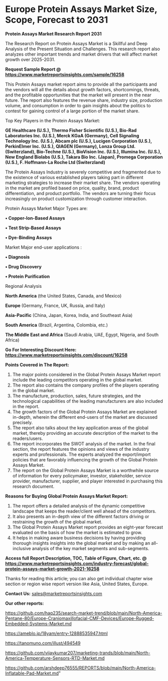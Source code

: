 # Europe Protein Assays Market Size, Scope, Forecast to 2031

<strong>Protein Assays Market Research Report 2031</strong>

The Research Report on Protein Assays Market is a Skillful and Deep Analysis of the Present Situation and Challenges. This research report also analyzes other important trends and market drivers that will affect market growth over 2025-2031.

<strong>Request Sample Report @ <a href=https://www.marketreportsinsights.com/sample/16258>https://www.marketreportsinsights.com/sample/16258</a></strong>

This Protein Assays market report aims to provide all the participants and the vendors will all the details about growth factors, shortcomings, threats, and the profitable opportunities that the market will present in the near future. The report also features the revenue share, industry size, production volume, and consumption in order to gain insights about the politics to contest for gaining control of a large portion of the market share.

Top Key Players in the Protein Assays Market:

<strong>GE Healthcare (U.S.), Thermo Fisher Scientific (U.S.), Bio-Rad Laboratories Inc. (U.S.), Merck KGaA (Germany), Cell Signaling Technology Inc. (U.S.), Abcam plc (U.S.), Lucigen Corporation (U.S.), PerkinElmer Inc. (U.S.), QIAGEN (Germany), Lonza Group Ltd. (Switerzland), Bio-Techne (U.S.), BioVision Inc. (U.S.), Illumina Inc. (U.S.), New England Biolabs (U.S.), Takara Bio Inc. (Japan), Promega Corporation (U.S.), F. Hoffmann-La Roche Ltd (Switerzland)</strong>

The Protein Assays Industry is severely competitive and fragmented due to the existence of various established players taking part in different marketing strategies to increase their market share. The vendors operating in the market are profiled based on price, quality, brand, product differentiation, and product portfolio. The vendors are turning their focus increasingly on product customization through customer interaction.

Protein Assays Market Major Types are:

<strong>• Copper-Ion-Based Assays

• Test Strip-Based Assays

• Dye-Binding Assays</strong>

Market Major end-user applications :

<strong>• Diagnosis

• Drug Discovery

• Protein Purification</strong>

Regional Analysis

</u><strong><b>North America</b></strong> (the United States, Canada, and Mexico)

<strong><b>Europe </b></strong>(Germany, France, UK, Russia, and Italy)

<strong><b>Asia-Pacific</b></strong> (China, Japan, Korea, India, and Southeast Asia)

<strong><b>South America</b></strong> (Brazil, Argentina, Colombia, etc.)

<strong><b>The Middle East and Africa</b></strong> (Saudi Arabia, UAE, Egypt, Nigeria, and South Africa)

<strong>Go For Interesting Discount Here: <a href=https://www.marketreportsinsights.com/discount/16258>https://www.marketreportsinsights.com/discount/16258</a></strong>

<strong>Points Covered in The Report:</strong>
<ol>
  <li>The major points considered in the Global Protein Assays Market report include the leading competitors operating in the global market.</li>
  <li>The report also contains the company profiles of the players operating in the global market.</li>
  <li>The manufacture, production, sales, future strategies, and the technological capabilities of the leading manufacturers are also included in the report.</li>
  <li>The growth factors of the Global Protein Assays Market are explained in-depth, wherein the different end-users of the market are discussed precisely.</li>
  <li>The report also talks about the key application areas of the global market, thereby providing an accurate description of the market to the readers/users.</li>
  <li>The report incorporates the SWOT analysis of the market. In the final section, the report features the opinions and views of the industry experts and professionals. The experts analyzed the export/import policies that are favorably influencing the growth of the Global Protein Assays Market.</li>
  <li>The report on the Global Protein Assays Market is a worthwhile source of information for every policymaker, investor, stakeholder, service provider, manufacturer, supplier, and player interested in purchasing this research document.</li>
</ol>
<strong>Reasons for Buying Global Protein Assays Market Report:</strong>

<ol>
  <li>The report offers a detailed analysis of the dynamic competitive landscape that keeps the reader/client well ahead of the competitors.</li>
  <li>It also presents an in-depth view of the different factors driving or restraining the growth of the global market.</li>
  <li>The Global Protein Assays Market report provides an eight-year forecast evaluated on the basis of how the market is estimated to grow.</li>
  <li>It helps in making aware business decisions by having providing thorough insights insights into the global market and by making an all-inclusive analysis of the key market segments and sub-segments.</li>
</ol>
<strong>Access full Report Description, TOC, Table of Figure, Chart, etc. @ <a href=https://www.marketreportsinsights.com/industry-forecast/global-protein-assays-market-growth-2021-16258>https://www.marketreportsinsights.com/industry-forecast/global-protein-assays-market-growth-2021-16258</a></strong>


Thanks for reading this article; you can also get individual chapter wise section or region wise report version like Asia, United States, Europe.

<strong>Contact Us:</strong>
sales@marketreportsinsights.com

<strong>Our other reports:</strong>

<a href=https://github.com/haq235/search-market-trend/blob/main/North-America-Pentane-80/Europe-Craniomaxillofacial-CMF-Devices/Europe-Rugged-Embedded-Systems-Market.md>https://github.com/haq235/search-market-trend/blob/main/North-America-Pentane-80/Europe-Craniomaxillofacial-CMF-Devices/Europe-Rugged-Embedded-Systems-Market.md</a>

<a href=https://ameblo.jp/18yam/entry-12888535947.html>https://ameblo.jp/18yam/entry-12888535947.html</a>

<a href=https://tanomuno.com/illust/494549>https://tanomuno.com/illust/494549</a>

<a href=https://github.com/vijaykumar207/marketing-trands/blob/main/North-America-Temperature-Sensors-RTD-Market.md>https://github.com/vijaykumar207/marketing-trands/blob/main/North-America-Temperature-Sensors-RTD-Market.md</a>

<a href=https://github.com/arshdeep76555/REPORTS/blob/main/North-America-Inflatable-Pad-Market.md>https://github.com/arshdeep76555/REPORTS/blob/main/North-America-Inflatable-Pad-Market.md</a>"
